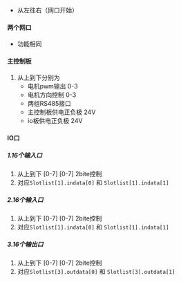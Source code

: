 - 从左往右（网口开始）
#### 两个网口
- 功能相同
#### 主控制板
1. 从上到下分别为
	- 电机pwm输出 0-3
	- 电机方向控制 0-3
	- 两组RS485接口
	- 主控制板供电正负极 24V
	- io板供电正负极 24V
#### IO口
##### 1.16个输入口
1. 从上到下 \[0-7\]  \[0-7\]  2bite控制 
2. 对应`Slotlist[1].indata[0]` 和 `Slotlist[1].indata[1]`
##### 2.16个输入口
1. 从上到下 \[0-7\]  \[0-7\]  2bite控制 
2. 对应`Slotlist[1].indata[0]` 和 `Slotlist[1].indata[1]`
##### 3.16个输出口
1. 从上到下 \[0-7\]  \[0-7\]  2bite控制 
2. 对应`Slotlist[3].outdata[0]` 和 `Slotlist[3].outdata[1]`

